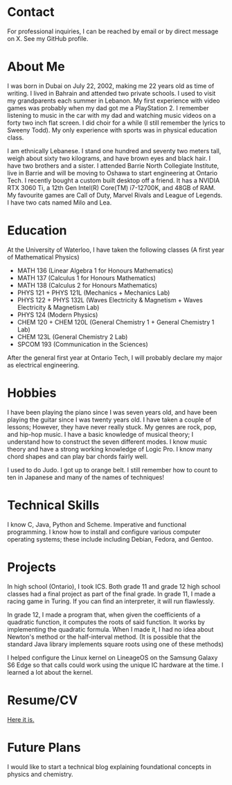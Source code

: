 # Contact
 
For professional inquiries, I can be reached by email or by direct message on X. See my GitHub profile.

# About Me

I was born in Dubai on July 22, 2002, making me 22 years old as time of writing. I lived in Bahrain and attended two private schools. I used to visit my grandparents each summer in Lebanon. My first experience with video games was probably when my dad got me a PlayStation 2. I remember listening to music in the car with my dad and watching music videos on a forty two inch flat screen. I did choir for a while (I still remember the lyrics to Sweeny Todd). My only experience with sports was in physical education class. 

I am ethnically Lebanese. I stand one hundred and seventy two meters tall, weigh about sixty two kilograms, and have brown eyes and black hair. I have two brothers and a sister. I attended Barrie North Collegiate Institute, live in Barrie and will be moving to Oshawa to start engineering at Ontario Tech. I recently bought a custom built desktop off a friend. It has a NVIDIA RTX 3060 Ti, a 12th Gen Intel(R) Core(TM) i7-12700K, and 48GB of RAM. My favourite games are Call of Duty, Marvel Rivals and League of Legends. I have two cats named Milo and Lea.
# Education

At the University of Waterloo, I have taken the following classes (A first year of Mathematical Physics)

- MATH 136 (Linear Algebra 1 for Honours Mathematics)
- MATH 137 (Calculus 1 for Honours Mathematics)
- MATH 138 (Calculus 2 for Honours Mathematics)
- PHYS 121 + PHYS 121L (Mechanics + Mechanics Lab)
- PHYS 122 + PHYS 132L (Waves Electricity & Magnetism + Waves Electricity & Magnetism Lab)
- PHYS 124 (Modern Physics)
- CHEM 120 + CHEM 120L (General Chemistry 1 + General Chemistry 1 Lab)
- CHEM 123L (General Chemistry 2 Lab)
- SPCOM 193 (Communication in the Sciences)

 After the general first year at Ontario Tech, I will probably declare my major as electrical engineering.

# Hobbies

I have been playing the piano since I was seven years old, and have been playing the guitar since I was twenty years old. I have taken a couple of lessons; However, they have never really stuck. My genres are rock, pop, and hip-hop music. I have a basic knowledge of musical theory; I understand how to construct the seven different modes. I know music theory and have a strong working knowledge of Logic Pro. I know many chord shapes and can play bar chords fairly well.

I used to do Judo. I got up to orange belt. I still remember how to count to ten in Japanese and many of the names of techniques!

# Technical Skills

I know C, Java, Python and Scheme. Imperative and functional programming.  I know how to install and configure various computer operating systems; these include including Debian, Fedora, and Gentoo.

# Projects

In high school (Ontario), I took ICS. Both grade 11 and grade 12 high school classes had a final project as part of the final grade. In grade 11, I made a racing game in Turing. If you can find an interpreter, it will run flawlessly.

In grade 12, I made a program that, when given the coefficients of a quadratic function, it computes the roots of said function. It works by implementing the quadratic formula. When I made it, I had no idea about Newton's method or the half-interval method. (It is possible that the standard Java library implements square roots using one of these methods)

I helped configure the Linux kernel on LineageOS on the Samsung Galaxy S6 Edge so that calls could work using the unique IC hardware at the time. I learned a lot about the kernel.

# Resume/CV

[Here it is.](/Resume.pdf)

# Future Plans

I would like to start a technical blog explaining foundational concepts in physics and chemistry.
